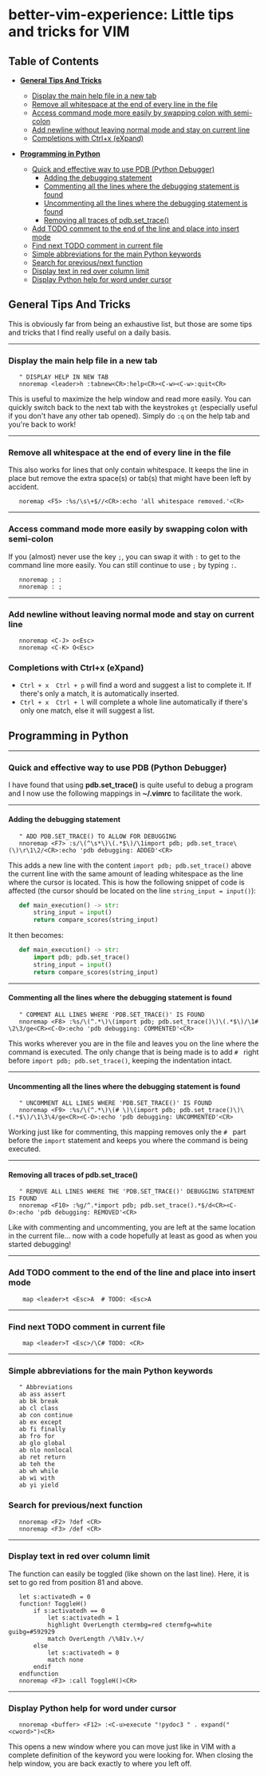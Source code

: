 # better-vim-experience: Little tips and tricks for VIM

## Table of Contents

- **[General Tips And Tricks](#general-tips-and-tricks)**
  - [Display the main help file in a new tab](#display-the-main-help-file-in-a-new-tab)
  - [Remove all whitespace at the end of every line in the file](#remove-all-whitespace-at-the-end-of-every-line-in-the-file)
  - [Access command mode more easily by swapping colon with semi-colon](#access-command-mode-more-easily-by-swapping-colon-with-semi-colon)
  - [Add newline without leaving normal mode and stay on current line](#add-newline-without-leaving-normal-mode-and-stay-on-current-line)
  - [Completions with Ctrl+x (eXpand)](#completions-with-ctrlx-expand)

- **[Programming in Python](#programming-in-python)**
  - [Quick and effective way to use PDB (Python Debugger)](#quick-and-effective-way-to-use-pdb-python-debugger)
    - [Adding the debugging statement](#adding-the-debugging-statement)
    - [Commenting all the lines where the debugging statement is found](#commenting-all-the-lines-where-the-debugging-statement-is-found)
    - [Uncommenting all the lines where the debugging statement is found](#uncommenting-all-the-lines-where-the-debugging-statement-is-found)
    - [Removing all traces of pdb.set_trace()](#removing-all-traces-of-pdbset_trace)
  - [Add TODO comment to the end of the line and place into insert mode](#add-todo-comment-to-the-end-of-the-line-and-place-into-insert-mode)
  - [Find next TODO comment in current file](#find-next-todo-comment-in-current-file)
  - [Simple abbreviations for the main Python keywords](#simple-abbreviations-for-the-main-python-keywords)
  - [Search for previous/next function](#search-for-previousnext-function)
  - [Display text in red over column limit](#display-text-in-red-over-column-limit)
  - [Display Python help for word under cursor](#display-python-help-for-word-under-cursor)

## General Tips And Tricks

This is obviously far from being an exhaustive list, but those are some tips and tricks that I find really useful on a daily basis.

---
### Display the main help file in a new tab

```vim
   " DISPLAY HELP IN NEW TAB
   nnoremap <leader>h :tabnew<CR>:help<CR><C-w><C-w>:quit<CR>
```
This is useful to maximize the help window and read more easily. You can quickly switch back to the next tab with the keystrokes `gt` (especially useful if you don't have any other tab opened). Simply do `:q` on the help tab and you're back to work! 


---
### Remove all whitespace at the end of every line in the file

This also works for lines that only contain whitespace. It keeps the line in place but remove the extra space(s) or tab(s) that might have been left by accident.
```vim
   noremap <F5> :%s/\s\+$//<CR>:echo 'all whitespace removed.'<CR>
```


---
### Access command mode more easily by swapping colon with semi-colon

If you (almost) never use the key `;`, you can swap it with `:` to get to the command line more easily. You can still continue to use `;` by typing `:`.
```vim
   nnoremap ; :
   nnoremap : ;
```

---
### Add newline without leaving normal mode and stay on current line 
```vim
   nnoremap <C-J> o<Esc>
   nnoremap <C-K> O<Esc>
```

### Completions with Ctrl+x (eXpand)
- `Ctrl + x  Ctrl + p` will find a word and suggest a list to complete it. If there's only a match, it is automatically inserted. 
- `Ctrl + x  Ctrl + l` will complete a whole line automatically if there's only one match, else it will suggest a list.


## Programming in Python

---
### Quick and effective way to use PDB (Python Debugger)

I have found that using **pdb.set_trace()** is quite useful to debug a program and I now use the following mappings in **~/.vimrc** to facilitate the work.


---
#### Adding the debugging statement
```vim
   " ADD PDB.SET_TRACE() TO ALLOW FOR DEBUGGING
   nnoremap <F7> :s/\(^\s*\)\(.*$\)/\1import pdb; pdb.set_trace\(\)\r\1\2/<CR>:echo 'pdb debugging: ADDED'<CR>
```
This adds a new line with the content `import pdb; pdb.set_trace()` above the current line with the same amount of leading whitespace as the line where the cursor is located. This is how the following snippet of code is affected (the cursor should be located on the line `string_input = input()`):
```python
   def main_execution() -> str:
       string_input = input()
       return compare_scores(string_input)
```
It then becomes:
```python
   def main_execution() -> str:
       import pdb; pdb.set_trace()
       string_input = input()
       return compare_scores(string_input)
```


---
#### Commenting all the lines where the debugging statement is found
```vim
   " COMMENT ALL LINES WHERE 'PDB.SET_TRACE()' IS FOUND
   nnoremap <F8> :%s/\(^.*\)\(import pdb; pdb.set_trace()\)\(.*$\)/\1# \2\3/ge<CR><C-O>:echo 'pdb debugging: COMMENTED'<CR>
```
This works wherever you are in the file and leaves you on the line where the command is executed. The only change that is being made is to add `# ` right before `import pdb; pdb.set_trace()`, keeping the indentation intact.


---
#### Uncommenting all the lines where the debugging statement is found 
```vim
   " UNCOMMENT ALL LINES WHERE 'PDB.SET_TRACE()' IS FOUND
   nnoremap <F9> :%s/\(^.*\)\(# \)\(import pdb; pdb.set_trace()\)\(.*$\)/\1\3\4/ge<CR><C-O>:echo 'pdb debugging: UNCOMMENTED'<CR>
```
Working just like for commenting, this mapping removes only the `# ` part before the `import` statement and keeps you where the command is being executed.


---
#### Removing all traces of pdb.set_trace()
```vim
   " REMOVE ALL LINES WHERE THE 'PDB.SET_TRACE()' DEBUGGING STATEMENT IS FOUND
   nnoremap <F10> :%g/^.*import pdb; pdb.set_trace().*$/d<CR><C-O>:echo 'pdb debugging: REMOVED'<CR>
```
Like with commenting and uncommenting, you are left at the same location in the current file... now with a code hopefully at least as good as when you started debugging!


---
### Add TODO comment to the end of the line and place into insert mode
```vim
    map <leader>t <Esc>A  # TODO: <Esc>A
```


---
### Find next TODO comment in current file
```vim
    map <leader>T <Esc>/\C# TODO: <CR>
```


---
### Simple abbreviations for the main Python keywords
```vim
   " Abbreviations
   ab ass assert
   ab bk break
   ab cl class
   ab con continue
   ab ex except
   ab fi finally
   ab fro for
   ab glo global
   ab nlo nonlocal
   ab ret return
   ab teh the
   ab wh while
   ab wi with
   ab yi yield
```


### Search for previous/next function
```vim
   nnoremap <F2> ?def <CR>
   nnoremap <F3> /def <CR>
```

---
### Display text in red over column limit

The function can easily be toggled (like shown on the last line). Here, it is set to go red from position 81 and above.
```vim
   let s:activatedh = 0
   function! ToggleH()
       if s:activatedh == 0
           let s:activatedh = 1
           highlight OverLength ctermbg=red ctermfg=white guibg=#592929
           match OverLength /\%81v.\+/
       else
           let s:activatedh = 0
           match none
       endif
   endfunction
   nnoremap <F3> :call ToggleH()<CR>
```


---
### Display Python help for word under cursor
```vim
   nnoremap <buffer> <F12> :<C-u>execute "!pydoc3 " . expand("<cword>")<CR>
```
This opens a new window where you can move just like in VIM with a complete definition of the keyword you were looking for. When closing the help window, you are back exactly to where you left off.
